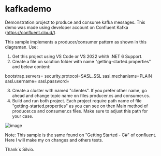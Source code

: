 # kafkademo
Demonstration project to produce and consume kafka messages. This demo was made using developer account on Confluent Kafka (https://confluent.cloud/).

This sample implements a producer/consumer pattern as shown in this diagraman.
Use:
1. Get this project using VS Code or VS 2022 whith .NET 6 Support.
2. Create a file on solution folder with name "getting-started.properties" and below content:

bootstrap.servers=<Grab Bootstrap server address on your Confluent Kafka portal>
security.protocol=SASL_SSL
sasl.mechanisms=PLAIN
sasl.username=<Grab key name created on API Keys inside your Confluent Kafka portal>
sasl.password=<Grab key secret created on API Keys inside your Confluent Kafka portal>

3. Create a cluster with named "clientes". If you prefer other name, go ahead and change topic name on files producer.cs and consumer.cs.
4. Build and run both project. Each project require path name of file "getting-started.properties" as you can see on then Main method of producer.cs and consumer.cs files. Make sure to adjust this path for your case.
  
![image](https://user-images.githubusercontent.com/31021607/152574380-ee0baa69-351d-4b31-89cc-10fb510340f5.png)
  
Note: This sample is the same found on "Getting Started - C#" of confluent. Here I will make my on changes and others tests.  
  
  Thank´s
  Silvio.
